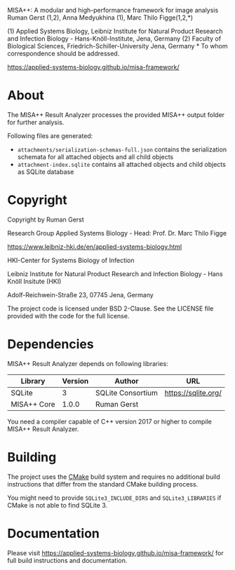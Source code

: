 MISA++: A modular and high-performance framework for image analysis
Ruman Gerst (1,2), Anna Medyukhina (1), Marc Thilo Figge(1,2,\*)

(1) Applied Systems Biology, Leibniz Institute for Natural Product Research and Infection Biology - Hans-Knöll-Institute, Jena, Germany
(2) Faculty of Biological Sciences, Friedrich-Schiller-University Jena, Germany
\* To whom correspondence should be addressed.

https://applied-systems-biology.github.io/misa-framework/

# About
The MISA++ Result Analyzer processes the provided MISA++ output folder for
further analysis.

Following files are generated:

* `attachments/serialization-schemas-full.json` contains the serialization schemata for all attached objects and all child objects
* `attachment-index.sqlite` contains all attached objects and child objects as SQLite database

# Copyright

Copyright by Ruman Gerst

Research Group Applied Systems Biology - Head: Prof. Dr. Marc Thilo Figge

https://www.leibniz-hki.de/en/applied-systems-biology.html

HKI-Center for Systems Biology of Infection

Leibniz Institute for Natural Product Research and Infection Biology - Hans Knöll Insitute (HKI)

Adolf-Reichwein-Straße 23, 07745 Jena, Germany

The project code is licensed under BSD 2-Clause.
See the LICENSE file provided with the code for the full license.

# Dependencies

MISA++ Result Analyzer depends on following libraries:

| Library     | Version | Author            | URL                 |
| ----------- | ------- | ----------------- | ------------------- |
| SQLite      | 3       | SQLite Consortium | https://sqlite.org/ |
| MISA++ Core | 1.0.0   | Ruman Gerst       |                     |

You need a compiler capable of C++ version 2017 or higher to compile MISA++ Result Analyzer.

# Building

The project uses the [CMake](https://cmake.org/) build system and requires no
additional build instructions that differ from the standard CMake building process.

You might need to provide `SQLite3_INCLUDE_DIRS` and `SQLite3_LIBRARIES` if
CMake is not able to find SQLite 3.

# Documentation

Please visit https://applied-systems-biology.github.io/misa-framework/ for full build instructions and documentation.
